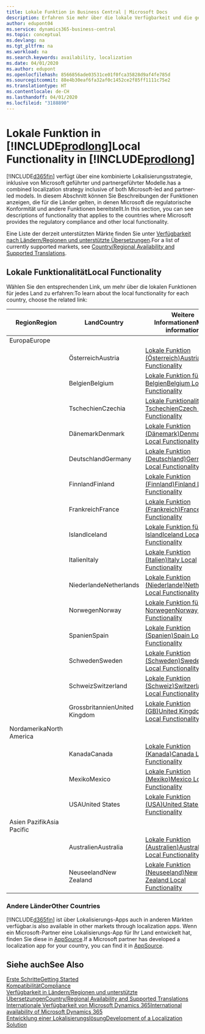 ```yaml
---
title: Lokale Funktion in Business Central | Microsoft Docs
description: Erfahren Sie mehr über die lokale Verfügbarkeit und die gesetzliche Kompatibilität von Dynamics 365 Business Central.
author: edupont04
ms.service: dynamics365-business-central
ms.topic: conceptual
ms.devlang: na
ms.tgt_pltfrm: na
ms.workload: na
ms.search.keywords: availability, localization
ms.date: 04/01/2020
ms.author: edupont
ms.openlocfilehash: 8566856ade03531ce01f0fca35828d9af4fe785d
ms.sourcegitcommit: 88e4b30eaf6fa32af0c1452ce2f85ff1111c75e2
ms.translationtype: HT
ms.contentlocale: de-CH
ms.lasthandoff: 04/01/2020
ms.locfileid: "3188890"
---
```

# <a name="local-functionality-in-prodlong"></a><span data-ttu-id="0e2ce-103">Lokale Funktion in [!INCLUDE[prodlong](includes/prodlong.md)]</span><span class="sxs-lookup"><span data-stu-id="0e2ce-103">Local Functionality in [!INCLUDE[prodlong](includes/prodlong.md)]</span></span>

[!INCLUDE[d365fin](includes/d365fin_md.md)] <span data-ttu-id="0e2ce-104">verfügt über eine kombinierte Lokalisierungsstrategie, inklusive von Microsoft geführter und partnergeführter Modelle.</span><span class="sxs-lookup"><span data-stu-id="0e2ce-104">has a combined localization strategy inclusive of both Microsoft-led and partner-led models.</span></span> <span data-ttu-id="0e2ce-105">In diesem Abschnitt können Sie Beschreibungen der Funktionen anzeigen, die für die Länder gelten, in denen Microsoft die regulatorische Konformität und andere Funktionen bereitstellt.</span><span class="sxs-lookup"><span data-stu-id="0e2ce-105">In this section, you can see descriptions of functionality that applies to the countries where Microsoft provides the regulatory compliance and other local functionality.</span></span>  

<span data-ttu-id="0e2ce-106">Eine Liste der derzeit unterstützten Märkte finden Sie unter [Verfügbarkeit nach Ländern/Regionen und unterstützte Übersetzungen](/dynamics365/business-central/dev-itpro/compliance/apptest-countries-and-translations?toc=/dynamics365/business-central/toc.json).</span><span class="sxs-lookup"><span data-stu-id="0e2ce-106">For a list of currently supported markets, see [Country/Regional Availability and Supported Translations](/dynamics365/business-central/dev-itpro/compliance/apptest-countries-and-translations?toc=/dynamics365/business-central/toc.json).</span></span>  

## <a name="local-functionality"></a><span data-ttu-id="0e2ce-107">Lokale Funktionalität</span><span class="sxs-lookup"><span data-stu-id="0e2ce-107">Local Functionality</span></span>

<span data-ttu-id="0e2ce-108">Wählen Sie den entsprechenden Link, um mehr über die lokalen Funktionen für jedes Land zu erfahren:</span><span class="sxs-lookup"><span data-stu-id="0e2ce-108">To learn about the local functionality for each country, choose the related link:</span></span>

| <span data-ttu-id="0e2ce-109">Region</span><span class="sxs-lookup"><span data-stu-id="0e2ce-109">Region</span></span> | <span data-ttu-id="0e2ce-110">Land</span><span class="sxs-lookup"><span data-stu-id="0e2ce-110">Country</span></span> | <span data-ttu-id="0e2ce-111">Weitere Informationen</span><span class="sxs-lookup"><span data-stu-id="0e2ce-111">More information</span></span> |
| --- | --- |--- |
| <span data-ttu-id="0e2ce-112">Europa</span><span class="sxs-lookup"><span data-stu-id="0e2ce-112">Europe</span></span> |  | |
|        | <span data-ttu-id="0e2ce-113">Österreich</span><span class="sxs-lookup"><span data-stu-id="0e2ce-113">Austria</span></span> | [<span data-ttu-id="0e2ce-114">Lokale Funktion (Österreich)</span><span class="sxs-lookup"><span data-stu-id="0e2ce-114">Austria Local Functionality</span></span>](localfunctionality/austria/austria-local-functionality.md) |
|        | <span data-ttu-id="0e2ce-115">Belgien</span><span class="sxs-lookup"><span data-stu-id="0e2ce-115">Belgium</span></span> | [<span data-ttu-id="0e2ce-116">Lokale Funktion für Belgien</span><span class="sxs-lookup"><span data-stu-id="0e2ce-116">Belgium Local Functionality</span></span>](localfunctionality/belgium/belgium-local-functionality.md) |
|        | <span data-ttu-id="0e2ce-117">Tschechien</span><span class="sxs-lookup"><span data-stu-id="0e2ce-117">Czechia</span></span> | [<span data-ttu-id="0e2ce-118">Lokale Funktionalität für Tschechien</span><span class="sxs-lookup"><span data-stu-id="0e2ce-118">Czech Local Functionality</span></span>](localfunctionality/czech/czech-local-functionality.md) |
|        | <span data-ttu-id="0e2ce-119">Dänemark</span><span class="sxs-lookup"><span data-stu-id="0e2ce-119">Denmark</span></span> | [<span data-ttu-id="0e2ce-120">Lokale Funktion (Dänemark)</span><span class="sxs-lookup"><span data-stu-id="0e2ce-120">Denmark Local Functionality</span></span>](localfunctionality/denmark/denmark-local-functionality.md) |
|        | <span data-ttu-id="0e2ce-121">Deutschland</span><span class="sxs-lookup"><span data-stu-id="0e2ce-121">Germany</span></span> | [<span data-ttu-id="0e2ce-122">Lokale Funktion (Deutschland)</span><span class="sxs-lookup"><span data-stu-id="0e2ce-122">Germany Local Functionality</span></span>](localfunctionality/germany/germany-local-functionality.md) |
|        | <span data-ttu-id="0e2ce-123">Finnland</span><span class="sxs-lookup"><span data-stu-id="0e2ce-123">Finland</span></span> | [<span data-ttu-id="0e2ce-124">Lokale Funktion (Finnland)</span><span class="sxs-lookup"><span data-stu-id="0e2ce-124">Finland Local Functionality</span></span>](localfunctionality/finland/finland-local-functionality.md) |
|        | <span data-ttu-id="0e2ce-125">Frankreich</span><span class="sxs-lookup"><span data-stu-id="0e2ce-125">France</span></span> | [<span data-ttu-id="0e2ce-126">Lokale Funktion (Frankreich)</span><span class="sxs-lookup"><span data-stu-id="0e2ce-126">France Local Functionality</span></span>](localfunctionality/france/france-local-functionality.md) |
|        | <span data-ttu-id="0e2ce-127">Island</span><span class="sxs-lookup"><span data-stu-id="0e2ce-127">Iceland</span></span> | [<span data-ttu-id="0e2ce-128">Lokale Funktion für Island</span><span class="sxs-lookup"><span data-stu-id="0e2ce-128">Iceland Local Functionality</span></span>](localfunctionality/iceland/iceland-local-functionality.md) |
|        | <span data-ttu-id="0e2ce-129">Italien</span><span class="sxs-lookup"><span data-stu-id="0e2ce-129">Italy</span></span> | [<span data-ttu-id="0e2ce-130">Lokale Funktion (Italien)</span><span class="sxs-lookup"><span data-stu-id="0e2ce-130">Italy Local Functionality</span></span>](localfunctionality/italy/italy-local-functionality.md) |
|        | <span data-ttu-id="0e2ce-131">Niederlande</span><span class="sxs-lookup"><span data-stu-id="0e2ce-131">Netherlands</span></span> | [<span data-ttu-id="0e2ce-132">Lokale Funktion (Niederlande)</span><span class="sxs-lookup"><span data-stu-id="0e2ce-132">Netherlands Local Functionality</span></span>](localfunctionality/netherlands/netherlands-local-functionality.md) |
|        | <span data-ttu-id="0e2ce-133">Norwegen</span><span class="sxs-lookup"><span data-stu-id="0e2ce-133">Norway</span></span> | [<span data-ttu-id="0e2ce-134">Lokale Funktion für Norwegen</span><span class="sxs-lookup"><span data-stu-id="0e2ce-134">Norway Local Functionality</span></span>](localfunctionality/norway/norway-local-functionality.md) |
|        | <span data-ttu-id="0e2ce-135">Spanien</span><span class="sxs-lookup"><span data-stu-id="0e2ce-135">Spain</span></span> | [<span data-ttu-id="0e2ce-136">Lokale Funktion (Spanien)</span><span class="sxs-lookup"><span data-stu-id="0e2ce-136">Spain Local Functionality</span></span>](localfunctionality/spain/spain-local-functionality.md) |
|        | <span data-ttu-id="0e2ce-137">Schweden</span><span class="sxs-lookup"><span data-stu-id="0e2ce-137">Sweden</span></span> | [<span data-ttu-id="0e2ce-138">Lokale Funktion (Schweden)</span><span class="sxs-lookup"><span data-stu-id="0e2ce-138">Sweden Local Functionality</span></span>](localfunctionality/sweden/sweden-local-functionality.md) |
|        | <span data-ttu-id="0e2ce-139">Schweiz</span><span class="sxs-lookup"><span data-stu-id="0e2ce-139">Switzerland</span></span> | [<span data-ttu-id="0e2ce-140">Lokale Funktion (Schweiz)</span><span class="sxs-lookup"><span data-stu-id="0e2ce-140">Switzerland Local Functionality</span></span>](localfunctionality/switzerland/switzerland-local-functionality.md) |
|        | <span data-ttu-id="0e2ce-141">Grossbritannien</span><span class="sxs-lookup"><span data-stu-id="0e2ce-141">United Kingdom</span></span> | [<span data-ttu-id="0e2ce-142">Lokale Funktion (GB)</span><span class="sxs-lookup"><span data-stu-id="0e2ce-142">United Kingdom Local Functionality</span></span>](localfunctionality/unitedkingdom/united-kingdom-local-functionality.md) |
| <span data-ttu-id="0e2ce-143">Nordamerika</span><span class="sxs-lookup"><span data-stu-id="0e2ce-143">North America</span></span> |       |  |
|        | <span data-ttu-id="0e2ce-144">Kanada</span><span class="sxs-lookup"><span data-stu-id="0e2ce-144">Canada</span></span>|[<span data-ttu-id="0e2ce-145">Lokale Funktion (Kanada)</span><span class="sxs-lookup"><span data-stu-id="0e2ce-145">Canada Local Functionality</span></span>](localfunctionality/canada/canada-local-functionality.md) |
|        | <span data-ttu-id="0e2ce-146">Mexiko</span><span class="sxs-lookup"><span data-stu-id="0e2ce-146">Mexico</span></span> | [<span data-ttu-id="0e2ce-147">Lokale Funktion (Mexiko)</span><span class="sxs-lookup"><span data-stu-id="0e2ce-147">Mexico Local Functionality</span></span>](localfunctionality/mexico/mexico-local-functionality.md) |
|        | <span data-ttu-id="0e2ce-148">USA</span><span class="sxs-lookup"><span data-stu-id="0e2ce-148">United States</span></span>|[<span data-ttu-id="0e2ce-149">Lokale Funktion (USA)</span><span class="sxs-lookup"><span data-stu-id="0e2ce-149">United States Local Functionality</span></span>](localfunctionality/unitedstates/united-states-local-functionality.md) |
| <span data-ttu-id="0e2ce-150">Asien Pazifik</span><span class="sxs-lookup"><span data-stu-id="0e2ce-150">Asia Pacific</span></span> |       |  |
|        | <span data-ttu-id="0e2ce-151">Australien</span><span class="sxs-lookup"><span data-stu-id="0e2ce-151">Australia</span></span> | [<span data-ttu-id="0e2ce-152">Lokale Funktion (Australien)</span><span class="sxs-lookup"><span data-stu-id="0e2ce-152">Australia Local Functionality</span></span>](localfunctionality/australia/australia-local-functionality.md) |
|        | <span data-ttu-id="0e2ce-153">Neuseeland</span><span class="sxs-lookup"><span data-stu-id="0e2ce-153">New Zealand</span></span> | [<span data-ttu-id="0e2ce-154">Lokale Funktion (Neuseeland)</span><span class="sxs-lookup"><span data-stu-id="0e2ce-154">New Zealand Local Functionality</span></span>](localfunctionality/newzealand/new-zealand-local-functionality.md) |

### <a name="other-countries"></a><span data-ttu-id="0e2ce-155">Andere Länder</span><span class="sxs-lookup"><span data-stu-id="0e2ce-155">Other Countries</span></span>
[!INCLUDE[d365fin](includes/d365fin_md.md)] <span data-ttu-id="0e2ce-156">ist über Lokalisierungs-Apps auch in anderen Märkten verfügbar.</span><span class="sxs-lookup"><span data-stu-id="0e2ce-156">is also available in other markets through localization apps.</span></span> <span data-ttu-id="0e2ce-157">Wenn ein Microsoft-Partner eine Lokalisierungs-App für Ihr Land entwickelt hat, finden Sie diese in [AppSource](https://appsource.microsoft.com/product/dynamics-365-business-central/).</span><span class="sxs-lookup"><span data-stu-id="0e2ce-157">If a Microsoft partner has developed a localization app for your country, you can find it in [AppSource](https://appsource.microsoft.com/product/dynamics-365-business-central/).</span></span>

## <a name="see-also"></a><span data-ttu-id="0e2ce-158">Siehe auch</span><span class="sxs-lookup"><span data-stu-id="0e2ce-158">See Also</span></span>
[<span data-ttu-id="0e2ce-159">Erste Schritte</span><span class="sxs-lookup"><span data-stu-id="0e2ce-159">Getting Started</span></span>](product-get-started.md)  
[<span data-ttu-id="0e2ce-160">Kompatibilität</span><span class="sxs-lookup"><span data-stu-id="0e2ce-160">Compliance</span></span>](compliance/compliance-overview.md)  
[<span data-ttu-id="0e2ce-161">Verfügbarkeit in Ländern/Regionen und unterstützte Übersetzungen</span><span class="sxs-lookup"><span data-stu-id="0e2ce-161">Country/Regional Availability and Supported Translations</span></span>](/dynamics365/business-central/dev-itpro/compliance/apptest-countries-and-translations?toc=/dynamics365/business-central/toc.json)  
[<span data-ttu-id="0e2ce-162">Internationale Verfügbarkeit von Microsoft Dynamics 365</span><span class="sxs-lookup"><span data-stu-id="0e2ce-162">International availability of Microsoft Dynamics 365</span></span>](/dynamics365/get-started/availability)  
[<span data-ttu-id="0e2ce-163">Entwicklung einer Lokalisierungslösung</span><span class="sxs-lookup"><span data-stu-id="0e2ce-163">Development of a Localization Solution</span></span>](/dynamics365/business-central/dev-itpro/developer/readiness/readiness-develop-localization)  
